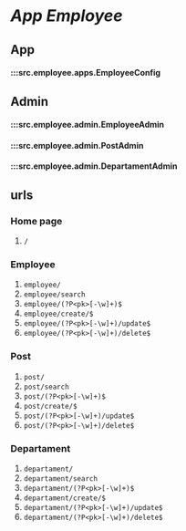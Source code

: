 # ***App Employee***

## App
#### :::src.employee.apps.EmployeeConfig

## Admin

#### :::src.employee.admin.EmployeeAdmin
#### :::src.employee.admin.PostAdmin
#### :::src.employee.admin.DepartamentAdmin


## urls

### Home page

1. ```/```

### Employee

1. ```employee/```
2. ```employee/search```
3. ```employee/(?P<pk>[-\w]+)$```
4. ```employee/create/$```
5. ```employee/(?P<pk>[-\w]+)/update$```
6. ```employee/(?P<pk>[-\w]+)/delete$```

### Post

1. ```post/```
2. ```post/search```
3. ```post/(?P<pk>[-\w]+)$```
4. ```post/create/$```
5. ```post/(?P<pk>[-\w]+)/update$```
6. ```post/(?P<pk>[-\w]+)/delete$```

### Departament

1. ```departament/```
2. ```departament/search```
3. ```departament/(?P<pk>[-\w]+)$```
4. ```departament/create/$```
5. ```departament/(?P<pk>[-\w]+)/update$```
6. ```departament/(?P<pk>[-\w]+)/delete$```
